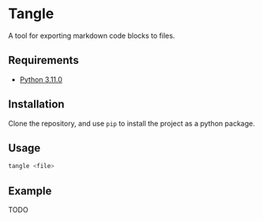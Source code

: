 # Tangle

A tool for exporting markdown code blocks to files.

## Requirements

- [Python 3.11.0](https://www.python.org/downloads/)

## Installation

Clone the repository, and use `pip` to install the project as a python package.

## Usage

```bash
tangle <file>
```

## Example

TODO
